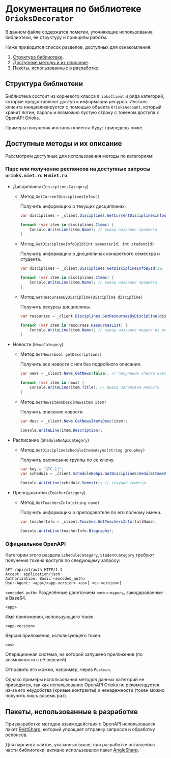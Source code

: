 # Документация по библиотеке `OrioksDecorator`

В данном файле содержатся пометки, уточняющие использование библиотеки, ее структуру и принципы работы.

Ниже приводится список разделов, доступных для ознакомления:

1. [Структура библиотеки](#Структура_библиотеки).
2. [Доступные методы и их описание](#Доступные_методы_и_их_описание).
3. [Пакеты, использованные в разработке](#Пакеты,_использованные_в_разработке).



## <a name="Структура_библиотеки">  Структура библиотеки </a> 

Библиотека состоит из корневого класса `OrioksClient` и ряда категорий, которые предоставляют доступ к информации ресурса. Инстанс клиента инициализируется с помощью объекта `OrioksAccount`, который хранит логин, пароль и возможно пустую строку с токеном доступа к OpenAPI Orioks.

Примеры получения инстанса клиента будут приведены ниже.

## Доступные методы и их описание

Рассмотрим доступные для использования методы по категориям:

### Парс или получение респонсов на доступные запросы `orioks.miet.ru`  и `miet.ru`

- Дисциплины (`DisciplinesCategory`)

  - Метод `GetCurrentDisciplinesInfos()`

    Получить информацию о текущих дисциплинах.

    ```c#
    var disciplines = _client.Disciplines.GetCurrentDisciplinesInfos(); // объект со списком дисциплин
    
    foreach (var item in disciplines.Items) {
        Console.WriteLine(item.Name); // вывод названия предмета
    }
    ```

  - Метод `GetDisciplineInfoById(int semesterId, int studentId)`

    Получить информацию о дисциплинах конкретного семестра и студента.

    ```c#
    var disciplines = _client.Disciplines.GetDisciplineInfoById(29, 1345); // объект со списком дисциплин
    
    foreach (var item in disciplines.Items) {
        Console.WriteLine(item.Name); // вывод названия предмета
    }
    ```

  - Метод `GetResoursesByDiscipline(Discipline discipline)`

    Получить ресурсы дисциплины.

    ```c#
    var resourses = _client.Disciplines.GetResoursesByDiscipline(discipline); // объект ресурсов
    
    foreach (var item in resourses.ResoursesList) {
        Console.WriteLine(item.Name); // вывод названия модуля из ресурсов
    }
    ```

- Новости (`NewsCategory`)

  - Метод `GetNews(bool getDescriptions)`

    Получить все новости с или без подробного описания.

    ```c#
    var news = _client.News.GetNews(false); // получение списка новостей
    
    foreach (var item in news) {
        Console.WriteLine(item.Title); // вывод заголовка новости
    }
    ```

  - Метод `GetNewsItemsDesc(NewsItem item)`

    Получить описание новости.

    ```c#
    var desc = _client.News.GetNewsItemsDesc(item);
    
    Console.WriteLine(item.Description);
    ```

- Расписание (`SheduleNoApiCategory`)

  - Метод `GetDisciplineScheduleItemsAsync(string groupKey)`

    Получить расписание группы по ее ключу.

    ```c#
    var key = "БТС-11";
    var schedule = _client.ScheduleNoApi.GetDisciplineScheduleItemsAsync(key);
    
    Console.WriteLine(schedule.Semestr); // текущий семестр
    ```

- Преподаватели (`TeacherCategory`)

  - Метод `GetTeachersInfo(string name)`

    Получить информацию о преподавателе по его полному имени.

    ```c#
    var teacherInfo = _client.Teacher.GetTeachersInfo(fullName);
    
    Console.WriteLine(teacherInfo.Biography);
    ```

### Официальное OpenAPI

Категории этого раздела `ScheduleCategory`, `StudentCategory` требуют получения токена доступа по следующему запросу:

```http
GET /api/v1/auth HTTP/1.1
Accept: application/json
Authorization: Basic <encoded_auth>
User-Agent: <app>/<app-version> <os>[ <os-version>]
```

`<encoded_auth>`
Разделённые двоеточием `логин:пароль`, закодированные в Base64.

`<app>`

Имя приложения, использующего токен.

`<app-version>`

Версия приложения, использующего токен.

`<os>`

Операционная система, на которой запущено приложение (по возможности с её версией).

Отправить его можно, например, через `Postman`. 

Однако примеры использования методов данных категорий не приводятся, так как использование OpenAPI Orioks не рекомендуется из-за его неудобства (кривые контракты) и ненадежности (токен можно получить лишь восемь раз). 

## Пакеты, использованные в разработке

При разработке методов взаимодействия с OpenAPI использовался пакет [RestSharp](https://restsharp.dev/), который упрощает отправку запросов и обработку репонсов.

Для парсинга сайтов, указанных выше, при разработке оставшейся части библиотеки, активно использовался пакет [AngleSharp](https://anglesharp.github.io/). 

